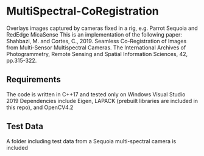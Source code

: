# MultiSpectral-CoRegistration
Overlays images captured by cameras fixed in a rig, e.g. Parrot Sequoia and RedEdge MicaSense
This is an implementation of the following paper:
Shahbazi, M. and Cortes, C., 2019. Seamless Co-Registration of Images from Multi-Sensor Multispectral Cameras. The International Archives of Photogrammetry, Remote Sensing and Spatial Information Sciences, 42, pp.315-322.

## Requirements
The code is written in C++17 and tested only on Windows Visual Studio 2019
Dependencies include Eigen, LAPACK (prebuilt libraries are included in this repo), and OpenCV4.2

## Test Data
A folder including test data from a Sequoia multi-spectral camera is included

